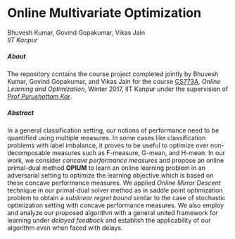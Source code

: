 # Online Multivariate Optimization
Bhuvesh Kumar, Govind Gopakumar, Vikas Jain  
*IIT Kanpur*

##### About
The repository contains the course project completed jointly by Bhuvesh Kumar, Govind Gopakumar, and Vikas Jain for the course [CS773A](https://www.cse.iitk.ac.in/users/purushot/courses/olo/2015-16-w/index.php), *Online Learning and Optimization*, Winter 2017, IIT Kanpur under the supervision of [*Prof Purushottam Kar*](https://www.cse.iitk.ac.in/users/purushot/). 
##### Abstract 
In a general classification setting, our notions of performance need to be quantified using multiple measures. In some cases like classification problems with label imbalance, it proves to be useful to optimize over non-decomposable measures such as F-measure, G-mean, and H-mean. In our work, we consider *concave performance measures* and propose an online primal-dual method **OPIUM** to learn an online learning problem in an adversarial setting to optimize the learning objective which is based on these concave performance measures. We applied *Online Mirror Descent* technique in our primal-dual solver method as in saddle point optimization problem to obtain a *sublinear regret bound* similar to the case of stochastic optimization setting with concave performance measures. We also employ and analyze our proposed algorithm with a general united framework for learning under *delayed feedback* and establish the applicability of our algorithm even when faced with delays.